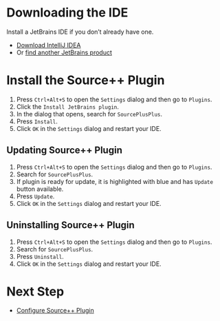 # Downloading the IDE

Install a JetBrains IDE if you don’t already have one.

-  [Download IntelliJ IDEA](https://www.jetbrains.com/idea/download/)
- Or [find another JetBrains product](https://www.jetbrains.com/products.html)

# Install the Source++ Plugin

1. Press `Ctrl+Alt+S` to open the `Settings` dialog and then go to `Plugins`.
2. Click the `Install JetBrains plugin`.
3. In the dialog that opens, search for `SourcePlusPlus`.
4. Press `Install`.
5. Click `OK` in the `Settings` dialog and restart your IDE.

## Updating Source++ Plugin

1. Press `Ctrl+Alt+S` to open the `Settings` dialog and then go to `Plugins`.
2. Search for `SourcePlusPlus`.
3. If plugin is ready for update, it is highlighted with blue and has `Update` button available.
4. Press `Update`.
5. Click `OK` in the `Settings` dialog and restart your IDE.

## Uninstalling Source++ Plugin

1. Press `Ctrl+Alt+S` to open the `Settings` dialog and then go to `Plugins`.
2. Search for `SourcePlusPlus`.
3. Press `Uninstall`.
4. Click `OK` in the `Settings` dialog and restart your IDE.

# Next Step

- [Configure Source++ Plugin](./06-configure-source-plugin.md)
